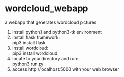 # wordcloud_webapp
a webapp that generates wordcloud pictures

1. install python3 and python3-tk environment
2. install flask framework:<br> 
    pip3 install flask
3. install wordcloud:<br>
    pip3 install wordcloud
4. locate to your directory and run:<br>
    python3 run.py
5. access http://localhost:5000 with your web browser
